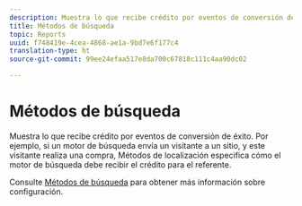 ```yaml
---
description: Muestra lo que recibe crédito por eventos de conversión de éxito. Por ejemplo, si un motor de búsqueda envía un visitante a un sitio, y este visitante realiza una compra, Métodos de localización especifica cómo el motor de búsqueda debe recibir el crédito para el referente.
title: Métodos de búsqueda
topic: Reports
uuid: f748419e-4cea-4868-ae1a-9bd7e6f177c4
translation-type: ht
source-git-commit: 99ee24efaa517e8da700c67818c111c4aa90dc02

---
```



# Métodos de búsqueda

Muestra lo que recibe crédito por eventos de conversión de éxito. Por ejemplo, si un motor de búsqueda envía un visitante a un sitio, y este visitante realiza una compra, Métodos de localización especifica cómo el motor de búsqueda debe recibir el crédito para el referente.

Consulte [Métodos de búsqueda](/help/admin/admin/finding-methods.md) para obtener más información sobre configuración.
